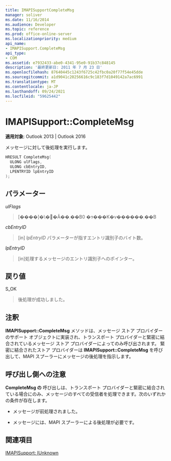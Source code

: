 ```yaml
---
title: IMAPISupportCompleteMsg
manager: soliver
ms.date: 11/16/2014
ms.audience: Developer
ms.topic: reference
ms.prod: office-online-server
ms.localizationpriority: medium
api_name:
- IMAPISupport.CompleteMsg
api_type:
- COM
ms.assetid: e7932433-abe0-4341-95e0-91b37c848145
description: '最終更新日: 2011 年 7 月 23 日'
ms.openlocfilehash: 87640445c1243f6725c42fbc0a20f77f54e45dde
ms.sourcegitcommit: a1d9041c20256616c9c183f7d1049142a7ac6991
ms.translationtype: MT
ms.contentlocale: ja-JP
ms.lasthandoff: 09/24/2021
ms.locfileid: "59625442"
---
```

# <a name="imapisupportcompletemsg"></a>IMAPISupport::CompleteMsg

  
  
**適用対象**: Outlook 2013 | Outlook 2016 
  
メッセージに対して後処理を実行します。 
  
```cpp
HRESULT CompleteMsg(
  ULONG ulFlags,
  ULONG cbEntryID,
  LPENTRYID lpEntryID
);
```

## <a name="parameters"></a>パラメーター

 _ulFlags_
  
> [����]�\�񂳂�Ă��܂��B0 �ɂ���K�v������܂��B
    
 _cbEntryID_
  
> [in]  _lpEntryID_ パラメーターが指すエントリ識別子のバイト数。 
    
 _lpEntryID_
  
> [in]処理するメッセージのエントリ識別子へのポインター。
    
## <a name="return-value"></a>戻り値

S_OK 
  
> 後処理が成功しました。
    
## <a name="remarks"></a>注釈

**IMAPISupport::CompleteMsg** メソッドは、メッセージ ストア プロバイダーのサポート オブジェクトに実装され、トランスポート プロバイダーと緊密に結合されているメッセージ ストア プロバイダーによってのみ呼び出されます。 緊密に結合されたストア プロバイダーは **IMAPISupport::CompleteMsg** を呼び出して、MAPI スプーラーにメッセージの後処理を指示します。 
  
## <a name="notes-to-callers"></a>呼び出し側への注意

**CompleteMsg の** 呼び出しは、トランスポート プロバイダーと緊密に結合されている場合にのみ、メッセージのすべての受信者を処理できます。次のいずれかの条件が存在します。 
  
- メッセージが前処理されました。
    
- メッセージには、MAPI スプーラーによる後処理が必要です。
    
## <a name="see-also"></a>関連項目



[IMAPISupport: IUnknown](imapisupportiunknown.md)

